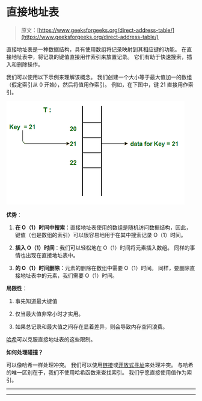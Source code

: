 # 直接地址表

> 原文：[https://www.geeksforgeeks.org/direct-address-table/](https://www.geeksforgeeks.org/direct-address-table/)

直接地址表是一种数据结构，具有使用数组将记录映射到其相应键的功能。 在直接地址表中，将记录的键值直接用作索引来放置记录。 它们有助于快速搜索，插入和删除操作。

我们可以使用以下示例来理解该概念。 我们创建一个大小等于最大值加一的数组（假定索引从 0 开始），然后将值用作索引。 例如，在下图中，键 21 直接用作索引。

![hmap](img/4e06d738a8e7231aa5777c93111a94c2.png)

**优势**：

1.  **在 O（1）时间中搜索**：直接地址表使用的数组是随机访问数据结构，因此，键值（也是数组的索引）可以很容易地用于在其中搜索记录 O（1）时间。

2.  **插入 O（1）时间**：我们可以轻松地在 O（1）时间将元素插入数组。 同样的事情也出现在直接地址表中。

3.  **的 O（1）时间删除**：元素的删除在数组中需要 O（1）时间。 同样，要删除直接地址表中的元素，我们需要 O（1）时间。

**局限性**：

1.  事先知道最大键值

2.  仅当最大值非常小时才实用。

3.  如果总记录和最大值之间存在显着差异，则会导致内存空间浪费。

[哈希](https://www.geeksforgeeks.org/hashing-data-structure/)可以克服直接地址表的这些限制。

**如何处理碰撞？**

可以像哈希一样处理冲突。 我们可以使用[链接](https://www.geeksforgeeks.org/hashing-set-2-separate-chaining/)或[开放式寻址](https://www.geeksforgeeks.org/hashing-set-3-open-addressing/)来处理冲突。 与哈希的唯一区别在于，我们不使用哈希函数来查找索引。 我们宁愿直接使用值作为索引。



* * *

* * *



